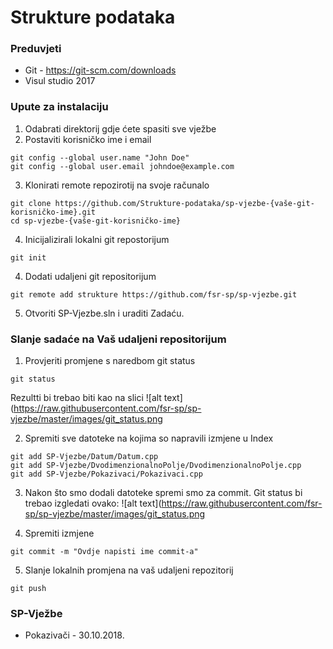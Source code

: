 # Strukture podataka #

### Preduvjeti ###
- Git - https://git-scm.com/downloads
- Visul studio 2017

### Upute za instalaciju ###

1. Odabrati direktorij gdje ćete spasiti sve vježbe
2. Postaviti korisničko ime i email
```
git config --global user.name "John Doe"
git config --global user.email johndoe@example.com
```
3. Klonirati remote repozirotij na svoje računalo
```
git clone https://github.com/Strukture-podataka/sp-vjezbe-{vaše-git-korisničko-ime}.git
cd sp-vjezbe-{vaše-git-korisničko-ime}
```
4. Inicijalizirali lokalni git repostorijum
```
git init
```
4. Dodati udaljeni git repositorijum
```
git remote add strukture https://github.com/fsr-sp/sp-vjezbe.git
```
5. Otvoriti SP-Vjezbe.sln i uraditi Zadaću.

### Slanje sadaće na Vaš udaljeni repositorijum
1. Provjeriti promjene s naredbom git status
```
git status
```
Rezultti bi trebao biti kao na slici
![alt text](https://raw.githubusercontent.com/fsr-sp/sp-vjezbe/master/images/git_status.png

2. Spremiti sve datoteke na kojima so napravili izmjene u Index
```
git add SP-Vjezbe/Datum/Datum.cpp
git add SP-Vjezbe/DvodimenzionalnoPolje/DvodimenzionalnoPolje.cpp
git add SP-Vjezbe/Pokazivaci/Pokazivaci.cpp
```
3. Nakon što smo dodali datoteke spremi smo za commit. Git status bi trebao izgledati ovako:
![alt text](https://raw.githubusercontent.com/fsr-sp/sp-vjezbe/master/images/git_status.png

4. Spremiti izmjene
```
git commit -m "Ovdje napisti ime commit-a"
```

5. Slanje lokalnih promjena na vaš udaljeni repozitorij

```
git push
```



### SP-Vježbe ###

* Pokazivači - 30.10.2018.

